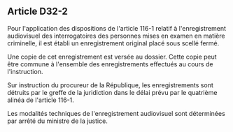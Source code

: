 Article D32-2
----
Pour l'application des dispositions de l'article 116-1 relatif à
l'enregistrement audiovisuel des interrogatoires des personnes mises en examen
en matière criminelle, il est établi un enregistrement original placé sous
scellé fermé.

Une copie de cet enregistrement est versée au dossier. Cette copie peut être
commune à l'ensemble des enregistrements effectués au cours de l'instruction.

Sur instruction du procureur de la République, les enregistrements sont détruits
par le greffe de la juridiction dans le délai prévu par le quatrième alinéa de
l'article 116-1.

Les modalités techniques de l'enregistrement audiovisuel sont déterminées par
arrêté du ministre de la justice.
